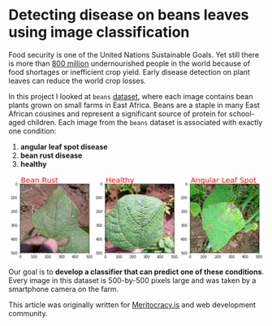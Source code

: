 # Detecting disease on beans leaves using image classification

Food security is one of the United Nations Sustainable Goals. Yet still there is more than [800 million](https://www.worldometers.info/) undernourished people in the world because of food shortages or inefficient crop yield. 
Early disease detection on plant leaves can reduce the world crop losses.

In this project I looked at `beans` [dataset](https://github.com/AI-Lab-Makerere/ibean), where each image contains bean plants grown on small farms in East Africa. Beans are a staple in many East African cousines and represent a significant source of protein for school-aged children. Each image from the `beans` dataset is associated with exactly one condition:

1. **angular leaf spot disease**
2. **bean rust disease**
3. **healthy**

![Alt text](assets/3classes.png?raw=true "3 Classes")

Our goal is to **develop a classifier that can predict one of these conditions**. Every image in this dataset is 500-by-500 pixels large and was taken by a smartphone camera on the farm. 


This article was originally written for [Meritocracy.is](https://meritocracy.is/blog/) and web development community.
